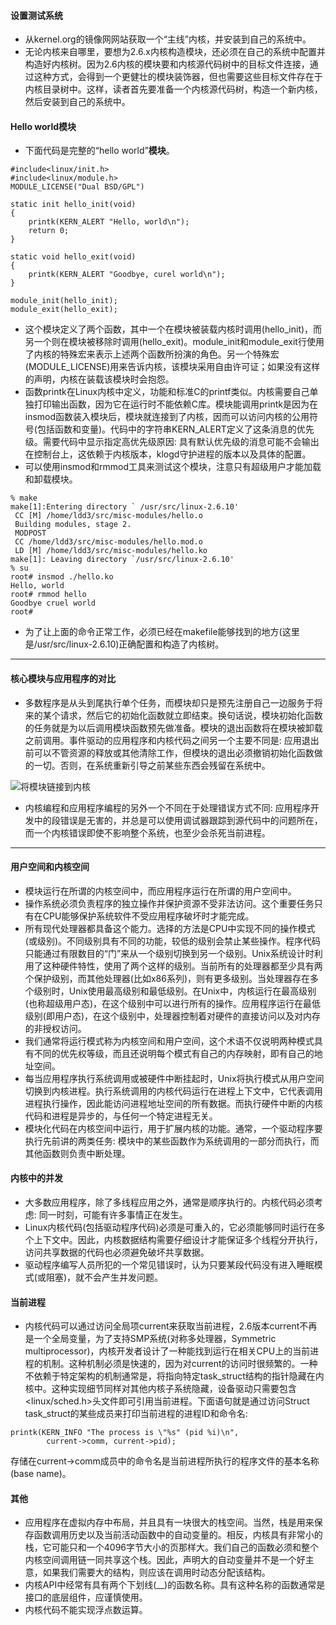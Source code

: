 #### 设置测试系统

- 从kernel.org的镜像网网站获取一个“主线”内核，并安装到自己的系统中。
- 无论内核来自哪里，要想为2.6.x内核构造模块，还必须在自己的系统中配置并构造好内核树。因为2.6内核的模块要和内核源代码树中的目标文件连接，通过这种方式，会得到一个更健壮的模块装饰器，但也需要这些目标文件存在于内核目录树中。这样，读者首先要准备一个内核源代码树，构造一个新内核，然后安装到自己的系统中。

#### Hello world模块

- 下面代码是完整的“hello world”**模块**。

```
#include<linux/init.h>
#include<linux/module.h>
MODULE_LICENSE("Dual BSD/GPL")

static init hello_init(void)
{
    printk(KERN_ALERT "Hello, world\n");
    return 0;
}

static void hello_exit(void)
{
    printk(KERN_ALERT "Goodbye, curel world\n");
}

module_init(hello_init);
module_exit(hello_exit);
```
- 这个模块定义了两个函数，其中一个在模块被装载内核时调用(hello_init)，而另一个则在模块被移除时调用(hello_exit)。module_init和module_exit行使用了内核的特殊宏来表示上述两个函数所扮演的角色。另一个特殊宏(MODULE_LICENSE)用来告诉内核，该模块采用自由许可证；如果没有这样的声明，内核在装载该模块时会抱怨。
- 函数printk在Linux内核中定义，功能和标准C的printf类似。内核需要自己单独打印输出函数，因为它在运行时不能依赖C库。模块能调用printk是因为在insmod函数装入模块后，模块就连接到了内核，因而可以访问内核的公用符号(包括函数和变量)。代码中的字符串KERN_ALERT定义了这条消息的优先级。需要代码中显示指定高优先级原因: 具有默认优先级的消息可能不会输出在控制台上，这依赖于内核版本，klogd守护进程的版本以及具体的配置。
- 可以使用insmod和rmmod工具来测试这个模块，注意只有超级用户才能加载和卸载模块。

```
% make
make[1]:Entering directory ` /usr/src/linux-2.6.10'
 CC [M] /home/ldd3/src/misc-modules/hello.o
 Building modules, stage 2.
 MODPOST
 CC /home/ldd3/src/misc-modules/hello.mod.o
 LD [M] /home/ldd3/src/misc-modules/hello.ko 
make[1]: Leaving directory `/usr/src/linux-2.6.10'
% su
root# insmod ./hello.ko
Hello, world
root# rmmod hello
Goodbye cruel world
root#
```

- 为了让上面的命令正常工作，必须已经在makefile能够找到的地方(这里是/usr/src/linux-2.6.10)正确配置和构造了内核树。

---

#### 核心模块与应用程序的对比

- 多数程序是从头到尾执行单个任务，而模块却只是预先注册自己一边服务于将来的某个请求，然后它的初始化函数就立即结束。换句话说，模块初始化函数的任务就是为以后调用模块函数预先做准备。模块的退出函数将在模块被卸载之前调用。事件驱动的应用程序和内核代码之间另一个主要不同是: 应用退出前可以不管资源的释放或其他清除工作，但模块的退出必须撤销初始化函数做的一切。否则，在系统重新引导之前某些东西会残留在系统中。

![将模块链接到内核](images/1.PNG)

- 内核编程和应用程序编程的另外一个不同在于处理错误方式不同: 应用程序开发中的段错误是无害的，并总是可以使用调试器跟踪到源代码中的问题所在，而一个内核错误即使不影响整个系统，也至少会杀死当前进程。

---

#### 用户空间和内核空间

- 模块运行在所谓的内核空间中，而应用程序运行在所谓的用户空间中。
- 操作系统必须负责程序的独立操作并保护资源不受非法访问。这个重要任务只有在CPU能够保护系统软件不受应用程序破坏时才能完成。
- 所有现代处理器都具备这个能力。选择的方法是CPU中实现不同的操作模式(或级别)。不同级别具有不同的功能，较低的级别会禁止某些操作。程序代码只能通过有限数目的“门”来从一个级别切换到另一个级别。Unix系统设计时利用了这种硬件特性，使用了两个这样的级别。当前所有的处理器都至少具有两个保护级别，而其他处理器(比如x86系列)，则有更多级别。当处理器存在多个级别时，Unix使用最高级别和最低级别。在Unix中，内核运行在最高级别(也称超级用户态)，在这个级别中可以进行所有的操作。应用程序运行在最低级别(即用户态)，在这个级别中，处理器控制着对硬件的直接访问以及对内存的非授权访问。
- 我们通常将运行模式称为内核空间和用户空间，这个术语不仅说明两种模式具有不同的优先权等级，而且还说明每个模式有自己的内存映射，即有自己的地址空间。
- 每当应用程序执行系统调用或被硬件中断挂起时，Unix将执行模式从用户空间切换到内核进程。执行系统调用的内核代码运行在进程上下文中，它代表调用进程执行操作，因此能访问进程地址空间的所有数据。而执行硬件中断的内核代码和进程是异步的，与任何一个特定进程无关。
- 模块化代码在内核空间中运行，用于扩展内核的功能。通常，一个驱动程序要执行先前讲的两类任务: 模块中的某些函数作为系统调用的一部分而执行，而其他函数则负责中断处理。

#### 内核中的并发

- 大多数应用程序，除了多线程应用之外，通常是顺序执行的。内核代码必须考虑: 同一时刻，可能有许多事情正在发生。
- Linux内核代码(包括驱动程序代码)必须是可重入的，它必须能够同时运行在多个上下文中。因此，内核数据结构需要仔细设计才能保证多个线程分开执行，访问共享数据的代码也必须避免破坏共享数据。
- 驱动程序编写人员所犯的一个常见错误时，认为只要某段代码没有进入睡眠模式(或阻塞)，就不会产生并发问题。

#### 当前进程

- 内核代码可以通过访问全局项current来获取当前进程，2.6版本current不再是一个全局变量，为了支持SMP系统(对称多处理器，Symmetric multiprocessor)，内核开发者设计了一种能找到运行在相关CPU上的当前进程的机制。这种机制必须是快速的，因为对current的访问时很频繁的。一种不依赖于特定架构的机制通常是，将指向特定task_struct结构的指针隐藏在内核中。这种实现细节同样对其他内核子系统隐藏，设备驱动只需要包含<linux/sched.h>头文件即可引用当前进程。下面语句就是通过访问Struct task_struct的某些成员来打印当前进程的进程ID和命令名: 

```
printk(KERN_INFO "The process is \"%s" (pid %i)\n",
        current->comm, current->pid); 
```

存储在current->comm成员中的命令名是当前进程所执行的程序文件的基本名称(base name)。

#### 其他

- 应用程序在虚拟内存中布局，并且具有一块很大的栈空间。当然，栈是用来保存函数调用历史以及当前活动函数中的自动变量的。相反，内核具有非常小的栈，它可能只和一个4096字节大小的页那样大。我们自己的函数必须和整个内核空间调用链一同共享这个栈。因此，声明大的自动变量并不是一个好主意，如果我们需要大的结构，则应该在调用时动态分配该结构。
- 内核API中经常有具有两个下划线(__)的函数名称。具有这种名称的函数通常是接口的底层组件，应谨慎使用。
- 内核代码不能实现浮点数运算。